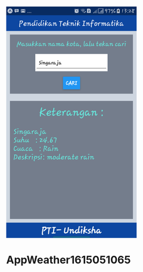 <img
src="https://github.com/dodiartha/AppWeather1615051065/blob/master/ss/Screenshot_20180325-132820.png"
width="350" />
# AppWeather1615051065
